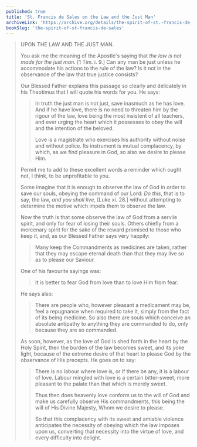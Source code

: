 ```yaml
---
published: true
title: 'St. Francis de Sales on the Law and the Just Man'
archiveLink: 'https://archive.org/details/the-spirit-of-st.-francis-de-sales/page/67?view=theater'
bookSlug: 'the-spirit-of-st-francis-de-sales'
---
```


> UPON THE LAW AND THE JUST MAN.
>
> You ask me the meaning of the Apostle's saying that *the law is not made for the just man.* [1 Tim. i. 9.] Can any man be just unless he accommodate his actions to the rule of the law? Is it not in the observance of the law that true justice consists?
>
> Our Blessed Father explains this passage so clearly and delicately in his Theotimus that I will quote his words for you. He says:
>
>> In truth the just man is not just, save inasmuch as he has love. And if he have love, there is no need to threaten him by the rigour of the law, love being the most insistent of all teachers, and ever urging the heart which it possesses to obey the will and the intention of the beloved.
>>
>> Love is a magistrate who exercises his authority without noise and without police. Its instrument is mutual complacency, by which, as we find pleasure in God, so also we desire to please Him.
>
> Permit me to add to these excellent words a reminder which ought not, I think, to be unprofitable to you.
>
> Some imagine that it is enough to observe the law of God in order to save our souls, obeying the command of our Lord: *Do this*, that is to say, the law, *and you shall live,* [Luke xi. 28.] without attempting to determine the motive which impels them to observe the law.
>
> Now the truth is that some observe the law of God from a servile spirit, and only for fear of losing their souls. Others chiefly from a mercenary spirit for the sake of the reward promised to those who keep it, and, as our Blessed Father says very happily:
>
>> Many keep the Commandments as medicines are taken, rather that they may escape eternal death than that they may live so as to please our Saviour.
>
> One of his favourite sayings was:
>
>> It is better to fear God from love than to love Him from fear.
>
> He says also:
>
>> There are people who, however pleasant a medicament may be, feel a repugnance when required to take it, simply from the fact of its being medicine. So also there are souls which conceive an absolute antipathy to anything they are commanded to do, only because they are so commanded.
>
> As soon, however, as the love of God is shed forth in the heart by the Holy Spirit, then the burden of the law becomes sweet, and its yoke light, because of the extreme desire of that heart to please God by the observance of His precepts. He goes on to say:
>
>> There is no labour where love is, or if there be any, it is a labour of love. Labour mingled with love is a certain bitter-sweet, more pleasant to the palate than that which is merely sweet.
>>
>> Thus then does heavenly love conform us to the will of God and make us carefully observe His commandments, this being the will of His Divine Majesty, Whom we desire to please.
>>
>> So that this complacency with its sweet and amiable violence anticipates the necessity of obeying which the law imposes upon us, converting that necessity into the virtue of love, and every difficulty into delight.

